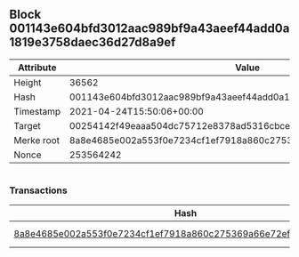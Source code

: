 ## Block 001143e604bfd3012aac989bf9a43aeef44add0a1819e3758daec36d27d8a9ef

Attribute | Value
--- | ---
Height | 36562
Hash | 001143e604bfd3012aac989bf9a43aeef44add0a1819e3758daec36d27d8a9ef
Timestamp | 2021-04-24T15:50:06+00:00
Target | 00254142f49eaaa504dc75712e8378ad5316cbcead634704b3734b6271167cc4
Merke root | 8a8e4685e002a553f0e7234cf1ef7918a860c275369a66e72effe99fbdc201b4
Nonce | 253564242

```

```

### Transactions

Hash | Amount
--- | ---
[8a8e4685e002a553f0e7234cf1ef7918a860c275369a66e72effe99fbdc201b4](8a8e4685e002a553f0e7234cf1ef7918a860c275369a66e72effe99fbdc201b4.md) | 10.00000000 SKEPTI 
